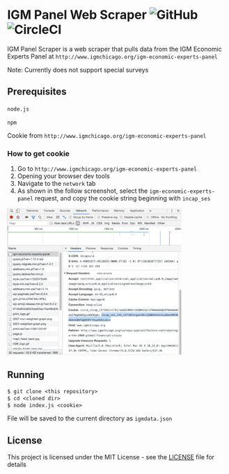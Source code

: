 # IGM Panel Web Scraper ![GitHub](https://img.shields.io/github/license/cfhull/igm-panel-scraper.svg?style=plastic) ![CircleCI](https://img.shields.io/circleci/build/github/cfhull/igm-panel-scraper.svg?style=plastic) 

IGM Panel Scraper is a web scraper that pulls data from the IGM Economic Experts Panel at `http://www.igmchicago.org/igm-economic-experts-panel`

Note: Currently does not support special surveys

## Prerequisites
`node.js`

`npm`

Cookie from `http://www.igmchicago.org/igm-economic-experts-panel`

### How to get cookie
1. Go to `http://www.igmchicago.org/igm-economic-experts-panel`
2. Opening your browser dev tools
3. Navigate to the `network` tab
4. As shown in the follow screenshot, select the `igm-economic-experts-panel` request, and copy the cookie string beginning with `incap_ses`

<img src="cookie.png" width="400" />


## Running
```console
$ git clone <this repository>
$ cd <cloned dir>
$ node index.js <cookie>
```
File will be saved to the current directory as `igmdata.json`

## License

This project is licensed under the MIT License - see the [LICENSE](LICENSE) file for details

